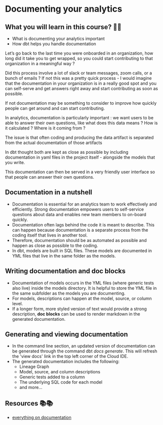 
# Documenting your analytics

## What you will learn in this course? 🧐🧐
* What is documenting your analytics important
* How dbt helps you handle documentation


Let’s go back to the last time you were onboarded in an organization, how long did it take you to get wrapped, so you could start contributing to that organization in a meaningful way ?

Did this process involve a lot of slack or team messages, zoom calls, or a bunch of emails ? If not this was a pretty quick process - I would imagine that the documentation in your organization is in a really good spot and you can self-serve and get answers right away and start contributing as soon as possible.

If not documentation may be something to consider to improve how quickly people can get around and can start contributing.

In analytics, documentation is particularly important : we want users to be able to answer their own questions, like what does this data means ? How is it calculated ? Where is it coming from ?

The issue is that often coding and producing the data artifact is separated from  the actual documentation of those artifacts 

In dbt thought both are kept as close as possible by including documentation in yaml files in the project itself - alongside the models that you write.

This documentation can then be served in a very friendly user interface so that people can answer their own questions.


## Documentation in a nutshell

- Documentation is essential for an analytics team to work effectively and efficiently. Strong documentation empowers users to self-service questions about data and enables new team members to on-board quickly.
- Documentation often lags behind the code it is meant to describe. This can happen because documentation is a separate process from the coding itself that lives in another tool.
- Therefore, documentation should be as automated as possible and happen as close as possible to the coding.
- In dbt, models are built in SQL files. These models are documented in YML files that live in the same folder as the models.

## Writing documentation and doc blocks

- Documentation of models occurs in the YML files (where generic tests also live) inside the models directory. It is helpful to store the YML file in the same subfolder as the models you are documenting.
- For models, descriptions can happen at the model, source, or column level.
- If a longer form, more styled version of text would provide a strong description, **doc blocks** can be used to render markdown in the generated documentation.

## Generating and viewing documentation
- In the command line section, an updated version of documentation can be generated through the command dbt *docs generate*. This will refresh the 'view docs' link in the top left corner of the Cloud IDE.
- The generated documentation includes the following:
    - Lineage Graph
    - Model, source, and column descriptions
    - Generic tests added to a column
    - The underlying SQL code for each model
    - and more...


## Resources 📚📚

* [everything on documentation](https://docs.getdbt.com/docs/collaborate/documentation)



